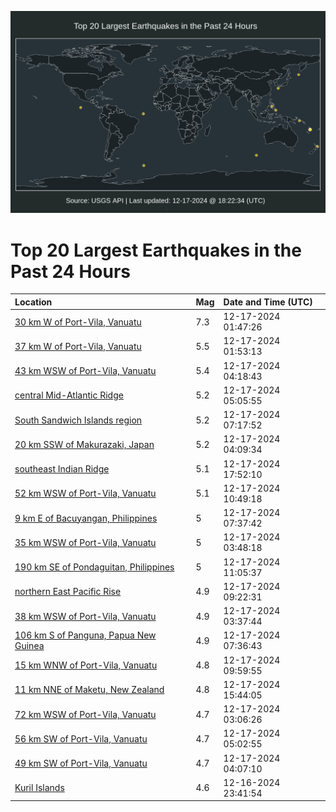 ![Map](./map.png)

# Top 20 Largest Earthquakes in the Past 24 Hours

| Location | Mag | Date and Time (UTC) |
|:---|:---|:---|
| [30 km W of Port-Vila, Vanuatu](https://earthquake.usgs.gov/earthquakes/eventpage/us7000nzf3) | 7.3 | 12-17-2024 01:47:26 |
| [37 km W of Port-Vila, Vanuatu](https://earthquake.usgs.gov/earthquakes/eventpage/us7000nzf4) | 5.5 | 12-17-2024 01:53:13 |
| [43 km WSW of Port-Vila, Vanuatu](https://earthquake.usgs.gov/earthquakes/eventpage/us7000nzgb) | 5.4 | 12-17-2024 04:18:43 |
| [central Mid-Atlantic Ridge](https://earthquake.usgs.gov/earthquakes/eventpage/us7000nzgl) | 5.2 | 12-17-2024 05:05:55 |
| [South Sandwich Islands region](https://earthquake.usgs.gov/earthquakes/eventpage/us7000nzhh) | 5.2 | 12-17-2024 07:17:52 |
| [20 km SSW of Makurazaki, Japan](https://earthquake.usgs.gov/earthquakes/eventpage/us7000nzg7) | 5.2 | 12-17-2024 04:09:34 |
| [southeast Indian Ridge](https://earthquake.usgs.gov/earthquakes/eventpage/us7000nzlh) | 5.1 | 12-17-2024 17:52:10 |
| [52 km WSW of Port-Vila, Vanuatu](https://earthquake.usgs.gov/earthquakes/eventpage/us7000nzig) | 5.1 | 12-17-2024 10:49:18 |
| [9 km E of Bacuyangan, Philippines](https://earthquake.usgs.gov/earthquakes/eventpage/us7000nzhl) | 5 | 12-17-2024 07:37:42 |
| [35 km WSW of Port-Vila, Vanuatu](https://earthquake.usgs.gov/earthquakes/eventpage/us7000nzg6) | 5 | 12-17-2024 03:48:18 |
| [190 km SE of Pondaguitan, Philippines](https://earthquake.usgs.gov/earthquakes/eventpage/us7000nzih) | 5 | 12-17-2024 11:05:37 |
| [northern East Pacific Rise](https://earthquake.usgs.gov/earthquakes/eventpage/us7000nzi3) | 4.9 | 12-17-2024 09:22:31 |
| [38 km WSW of Port-Vila, Vanuatu](https://earthquake.usgs.gov/earthquakes/eventpage/us7000nzg0) | 4.9 | 12-17-2024 03:37:44 |
| [106 km S of Panguna, Papua New Guinea](https://earthquake.usgs.gov/earthquakes/eventpage/us7000nzhk) | 4.9 | 12-17-2024 07:36:43 |
| [15 km WNW of Port-Vila, Vanuatu](https://earthquake.usgs.gov/earthquakes/eventpage/us7000nzi7) | 4.8 | 12-17-2024 09:59:55 |
| [11 km NNE of Maketu, New Zealand](https://earthquake.usgs.gov/earthquakes/eventpage/us7000nzkk) | 4.8 | 12-17-2024 15:44:05 |
| [72 km WSW of Port-Vila, Vanuatu](https://earthquake.usgs.gov/earthquakes/eventpage/us7000nzfs) | 4.7 | 12-17-2024 03:06:26 |
| [56 km SW of Port-Vila, Vanuatu](https://earthquake.usgs.gov/earthquakes/eventpage/us7000nzgk) | 4.7 | 12-17-2024 05:02:55 |
| [49 km SW of Port-Vila, Vanuatu](https://earthquake.usgs.gov/earthquakes/eventpage/us7000nzg9) | 4.7 | 12-17-2024 04:07:10 |
| [Kuril Islands](https://earthquake.usgs.gov/earthquakes/eventpage/us7000nzee) | 4.6 | 12-16-2024 23:41:54 |
